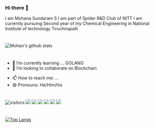 ### Hi there 👋
I am Mohana Sundaram S
I am part of Spider R&D Club of NITT
I am currently pursuing Second year of my Chemical Engineering in National Institute of technology Tiruchirapalli
#
![Mohan's github stats](https://github-readme-stats.vercel.app/api?username=highonweb&show_icons=true&theme=dark)
#
<!-- - 🔭 I’m currently working on ... -->
- 🌱 I’m currently learning ... GOLANG
- 👯 I’m looking to collaborate on Blockchain
<!-- - 🤔 I’m looking for help with -->
- 📫 How to reach me: ...
- 😄 Pronouns: He/Him/his
#
![visitors](https://visitor-badge.glitch.me/badge?page_id=highonweb)
![](https://img.shields.io/static/v1?label=OS&message=linux&color=important)
![](https://img.shields.io/static/v1?label=Distro&message=Manjaro&color=success)
![](https://img.shields.io/static/v1?label=Flavour&message=KDE&color=success)
![](https://img.shields.io/static/v1?label=Editor&message=VSCode&color=informational)
![](https://img.shields.io/static/v1?label=Lang&message=JS&color=informational)
![](https://img.shields.io/static/v1?label=Lang&message=Python&color=informational)
#
#
[![Top Langs](https://github-readme-stats.vercel.app/api/top-langs/?username=highonweb&layout=compact&theme=vue-dark)](https://github.com/anuraghazra/github-readme-stats)

